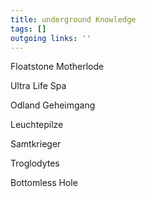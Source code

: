 ```yaml
---
title: underground Knowledge  
tags: []
outgoing links: ''  
---
```

Floatstone Motherlode

Ultra Life Spa

Odland Geheimgang

Leuchtepilze

Samtkrieger

Troglodytes

Bottomless Hole

